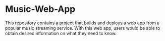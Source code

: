 # Music-Web-App
This repository contains a project that builds and deploys a web app from a popular music streaming service. With this web app, users would be able to obtain desired information on what they need to know. 
